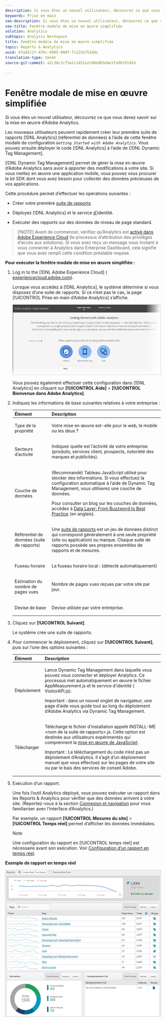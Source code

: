 ```yaml
---
description: Si vous êtes un nouvel utilisateur, découvrez ce que vous devez savoir sur la mise en œuvre d’Adobe Analytics.
keywords: Prise en main
seo-description: Si vous êtes un nouvel utilisateur, découvrez ce que vous devez savoir sur la mise en œuvre d’Adobe Analytics.
seo-title: Fenêtre modale de mise en œuvre simplifiée
solution: Analytics
subtopic: Analysis Workspace
title: Fenêtre modale de mise en œuvre simplifiée
topic: Reports & Analytics
uuid: 6fad2c1f-476c-4985-90df-7c222e751ddc
translation-type: tm+mt
source-git-commit: a2c38c2cf3a2c1451e2c60e003ebe1fa9bfd145d

---
```



# Fenêtre modale de mise en œuvre simplifiée

Si vous êtes un nouvel utilisateur, découvrez ce que vous devez savoir sur la mise en œuvre d’Adobe Analytics.

<!-- 

<p>https://activation.adobedtm.com/index.php?redirected=1 </p>

 -->

Les nouveaux utilisateurs peuvent rapidement créer leur première suite de rapports [!DNL Analytics] (référentiel de données) à l’aide de cette fenêtre modale de configuration *`Getting Started with Adobe Analytics`*. Vous pouvez ensuite déployer le code [!DNL Analytics] à l’aide de [!DNL Dynamic Tag Management].

[!DNL Dynamic Tag Management] permet de gérer la mise en œuvre d’Adobe Analytics sans avoir à apporter des modifications à votre site. Si vous mettez en œuvre une application mobile, vous pouvez vous procurer le kit SDK dont vous avez besoin pour collecter des données précieuses de vos applications.

Cette procédure permet d’effectuer les opérations suivantes :

* Créer votre première [suite de rapports](https://marketing.adobe.com/resources/help/en_US/analytics/getting-started/report-suites.html)
* Déployez [!DNL Analytics] et le service [d’](https://marketing.adobe.com/resources/help/en_US/mcvid/)identité.

* Exécuter des rapports sur des données de niveau de page standard.

> [!NOTE] Avant de commencer, vérifiez qu’Analytics est [activé dans Adobe Experience Cloud](https://marketing.adobe.com/resources/help/en_US/mcloud/core_services.html) (le processus d’attribution des privilèges d’accès aux solutions). Si vous avez reçu un message vous invitant à vous connecter à Analytics dans Enterprise Dashboard, cela signifie que vous avez rempli cette condition préalable requise.

**Pour exécuter la fenêtre modale de mise en œuvre simplifiée :**

1. Log in to the [!DNL Adobe Experience Cloud] ( [experiencecloud.adobe.com](https://experiencecloud.adobe.com)).

   Lorsque vous accédez à [!DNL Analytics], le système détermine si vous disposez d’une suite de rapports. Si ce n’est pas le cas, la page [!UICONTROL Prise en main d’Adobe Analytics] s’affiche.

   ![](assets/analytics-implementation-rs-wizard.png)

   Vous pouvez également effectuer cette configuration dans [!DNL Analytics] en cliquant sur **[!UICONTROL Aide]** &gt; **[!UICONTROL Bienvenue dans Adobe Analytics]**.

1. Indiquez les informations de base suivantes relatives à votre entreprise :

   <table id="table_1741878A1B284CB78D297D531DC703D6"> 
     <thead> 
      <tr> 
       <th colname="col1" class="entry"> Élément </th> 
       <th colname="col2" class="entry"> Description </th> 
      </tr> 
     </thead>
     <tbody> 
      <tr> 
       <td colname="col1"> <p>Type de la propriété </p> </td> 
       <td colname="col2"> <p>Votre mise en œuvre est-elle pour le web, le mobile ou les deux ? </p> </td> 
      </tr> 
      <tr> 
       <td colname="col1"> <p>Secteurs d’activité </p> </td> 
       <td colname="col2"> <p>Indiquez quelle est l’activité de votre entreprise (produits, services client, prospects, notoriété des marques et publicités). </p> </td> 
      </tr> 
      <tr> 
       <td colname="col1"> <p>Couche de données </p> </td> 
       <td colname="col2"> <p>(Recommandé) Tableau JavaScript utilisé pour stocker des informations. Si vous effectuez la configuration automatique à l’aide de Dynamic Tag Management, vous utiliserez une couche de données. </p> <p>Pour consulter un blog sur les couches de données, accédez à <a href="https://blogs.adobe.com/digitalmarketing/analytics/data-layers-buzzword-best-practice/" format="http" scope="external"> Data Layer: From Buzzword to Best Practice</a> (en anglais). </p> </td> 
      </tr> 
      <tr> 
       <td colname="col1"> <p>Référentiel de données (suite de rapports) </p> </td> 
       <td colname="col2"> <p> Une <a href="https://marketing.adobe.com/resources/help/en_US/analytics/getting-started/report-suites.html" format="html" scope="external">suite de rapports</a> est un jeu de données distinct qui correspond généralement à une seule propriété (site ou application) ou marque. Chaque suite de rapports possède ses propres ensembles de rapports et de mesures. </p> </td> 
      </tr> 
      <tr> 
       <td colname="col1"> <p>Fuseau horaire </p> </td> 
       <td colname="col2"> <p>Le fuseau horaire local : (détecté automatiquement) </p> </td> 
      </tr> 
      <tr> 
       <td colname="col1"> <p>Estimation du nombre de pages vues </p> </td> 
       <td colname="col2"> <p>Nombre de pages vues reçues par votre site par jour. </p> </td> 
      </tr> 
      <tr> 
       <td colname="col1"> <p>Devise de base </p> </td> 
       <td colname="col2"> <p>Devise utilisée par votre entreprise. </p> </td> 
      </tr> 
     </tbody> 
    </table>

1. Cliquez sur **[!UICONTROL Suivant]**.

   Le système crée une suite de rapports.

1. Pour commencer le déploiement, cliquez sur **[!UICONTROL Suivant]**, puis sur l’une des options suivantes :

   <table id="table_71C7F7B9677346CD8D5130519D32464B"> 
     <thead> 
      <tr> 
       <th colname="col1" class="entry"> Élément </th> 
       <th colname="col2" class="entry"> Description </th> 
      </tr> 
     </thead>
     <tbody> 
      <tr> 
       <td colname="col1"> <p>Déploiement </p> </td> 
       <td colname="col2"> <p> Lance <span class="keyword">Dynamic Tag Management</span> dans laquelle vous pouvez vous connecter et déployer Analytics. Ce processus met automatiquement en œuvre le fichier <span class="filepath"> AppMeasurement.js</span> et le service d’identité (<span class="filepath"> VisitorAPI.js</span>). </p> <p> <p>Important : dans un nouvel onglet de navigateur, une page d’aide vous guide tout au long du déploiement d’<span class="keyword">Adobe Analytics</span> via Dynamic Tag Management. </p> </p> </td> 
      </tr> 
      <tr> 
       <td colname="col1"> <p>Télécharger </p> </td> 
       <td colname="col2"> <p> Télécharge le fichier d’installation appelé <span class="filepath">INSTALL-ME &lt;nom de la suite de rapports&gt;.js</span>. Cette option est destinée aux utilisateurs expérimentés qui comprennent la <a href="https://marketing.adobe.com/resources/help/en_US/sc/implement/js_implementation.html" format="html" scope="external">mise en œuvre de JavaScript</a>. </p> <p> <p>Important : Le téléchargement du code n’est pas un déploiement d’<span class="keyword">Analytics</span>. Il s’agit d’un déploiement manuel que vous effectuez sur les pages de votre site ou par le bais des services de conseil Adobe. </p> </p> </td> 
      </tr> 
     </tbody> 
    </table>

1. Exécution d’un rapport.

   Une fois l’outil Analytics déployé, vous pouvez exécuter un rapport dans les Reports &amp; Analytics pour vérifier que des données arrivent à votre site. (Reportez-vous à la section   [Connexion et navigation](https://marketing.adobe.com/resources/help/en_US/analytics/getting-started/analytics-navigation.html) pour vous familiariser avec l’interface d’Analytics.)

   Par exemple, un rapport **[!UICONTROL Mesures du site]** &gt; **[!UICONTROL Temps réel]** permet d’afficher les données immédiates.

   >[!NOTE]
   >
   >Une configuration du rapport en [!UICONTROL temps réel] est nécessaire avant son exécution. Voir [Configuration d’un rapport en temps réel](https://marketing.adobe.com/resources/help/en_US/reference/t_realtime_admin.html).

**Exemple de rapport en temps réel**

![](assets/real-time-report.png)
